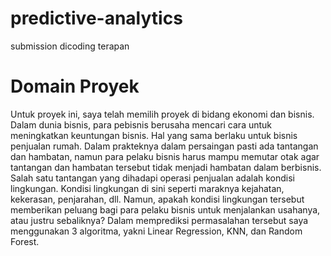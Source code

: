 # predictive-analytics
submission dicoding terapan
# Domain Proyek
Untuk proyek ini, saya telah memilih proyek di bidang ekonomi dan bisnis. Dalam dunia bisnis, para pebisnis berusaha mencari cara untuk meningkatkan keuntungan bisnis. Hal yang sama berlaku untuk bisnis penjualan rumah. Dalam prakteknya dalam persaingan pasti ada tantangan dan hambatan, namun para pelaku bisnis harus mampu memutar otak agar tantangan dan hambatan tersebut tidak menjadi hambatan dalam berbisnis. 
Salah satu tantangan yang dihadapi operasi penjualan adalah kondisi lingkungan. Kondisi lingkungan di sini seperti maraknya kejahatan, kekerasan, penjarahan, dll. Namun, apakah kondisi lingkungan tersebut memberikan peluang bagi para pelaku bisnis untuk menjalankan usahanya, atau justru sebaliknya? Dalam memprediksi permasalahan tersebut saya menggunakan 3 algoritma, yakni Linear Regression, KNN, dan Random Forest.
